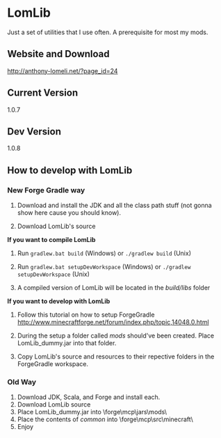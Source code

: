 LomLib
======

Just a set of utilities that I use often. A prerequisite for most my mods.

## Website and Download

http://anthony-lomeli.net/?page_id=24

## Current Version

1.0.7

## Dev Version

1.0.8

## How to develop with LomLib

### New Forge Gradle way
1. Download and install the JDK and all the class path stuff (not gonna show here cause you should know).

2. Download LomLib's source

**If you want to compile LomLib**

1. Run `gradlew.bat build` (Windows) or `./gradlew build` (Unix)
2. Run `gradlew.bat setupDevWorkspace` (Windows) or `./gradlew setupDevWorkspace` (Unix)

3. A compiled version of LomLib will be located in the *build/libs* folder

**If you want to develop with LomLib**

1. Follow this tutorial on how to setup ForgeGradle http://www.minecraftforge.net/forum/index.php/topic,14048.0.html

2. During the setup a folder called *mods* should've been created. Place LomLib_dummy.jar into that folder.

3. Copy LomLib's source and resources to their repective folders in the ForgeGradle workspace.

### Old Way
1. Download JDK, Scala, and Forge and install each.
2. Download LomLib source
3. Place LomLib_dummy.jar into <development directory>\forge\mcp\jars\mods\
4. Place the contents of *common* into <development directory>\forge\mcp\src\minecraft\
5. Enjoy
